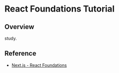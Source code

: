 # React Foundations Tutorial

## Overview
study.

## Reference
- [Next.js - React Foundations](https://nextjs.org/learn/react-foundations)